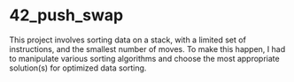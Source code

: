 # 42_push_swap

This project involves sorting data on a stack, with a limited set of instructions, and the smallest number of moves. To make this happen, I had to manipulate various sorting algorithms and choose the most appropriate solution(s) for optimized data sorting. 
